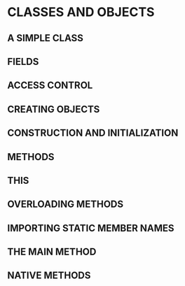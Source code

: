 # CLASSES AND OBJECTS
## A SIMPLE CLASS 
## FIELDS
## ACCESS CONTROL
## CREATING OBJECTS
## CONSTRUCTION AND INITIALIZATION
## METHODS
## THIS
## OVERLOADING METHODS
## IMPORTING STATIC MEMBER NAMES
## THE MAIN METHOD
## NATIVE METHODS
